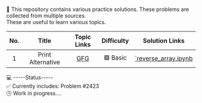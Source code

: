 🧩 This repository contains various practice solutions. These problems are collected from multiple sources.  
These are useful to learn various topics.

| No. | Title | Topic Links | Difficulty | Solution Links |
|:----------:|:----------------:|:-------:|:--------:|:-----------------------:|
| 1 | Print Alternative | [GFG](https://www.geeksforgeeks.org/dsa/print-alternate-elements-of-an-array/) | 🟩 Basic | [`reverse_array.ipynb](https://github.com/asiq13096/example_tutorials/blob/main/array_traversal_problems%20-%201.ipynb)

💻 -----Status-----  
✅ Currently includes: Problem #2423  
🕒 Work in progress....
